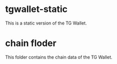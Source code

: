 # tgwallet-static
This is a static version of the TG Wallet.

# chain floder
This folder contains the chain data of the TG Wallet.